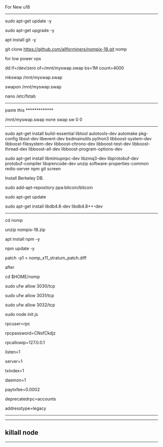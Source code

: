For New  u18
______________________________________________________

sudo apt-get update -y

sudo apt-get upgrade -y

apt install git -y

git clone https://github.com/allforminers/nompix-18.git nomp

for low power vps

dd if=/dev/zero of=/mnt/myswap.swap bs=1M count=4000

mkswap /mnt/myswap.swap

swapon /mnt/myswap.swap

nano /etc/fstab

______________________________________________________


paste this *************

/mnt/myswap.swap none swap sw 0 0

______________________________________________________

sudo apt-get install build-essential libtool autotools-dev automake pkg-config libssl-dev libevent-dev bsdmainutils python3 libboost-system-dev libboost-filesystem-dev libboost-chrono-dev libboost-test-dev libboost-thread-dev libboost-all-dev libboost-program-options-dev

sudo apt-get install libminiupnpc-dev libzmq3-dev libprotobuf-dev protobuf-compiler libqrencode-dev unzip software-properties-common redis-server npm git screen


Install Berkeley DB.

sudo add-apt-repository ppa:bitcoin/bitcoin

sudo apt-get update

sudo apt-get install libdb4.8-dev libdb4.8++-dev
______________________________________________________


cd nomp

unzip nompix-18.zip

apt install npm -y

npm update -y

patch -p1 < nomp_x11_stratum_patch.diff

after

cd $HOME/nomp

sudo ufw allow 3030/tcp

sudo ufw allow 3031/tcp

sudo ufw allow 3032/tcp

sudo node init.js



rpcuser=rpc

rpcpassword=CNsfCkdjz

rpcallowip=127.0.0.1

listen=1

server=1

txindex=1

daemon=1

paytxfee=0.0002

deprecatedrpc=accounts

addresstype=legacy

______________________________________________________


-------------------
killall node
-------------------

______________________________________________________








